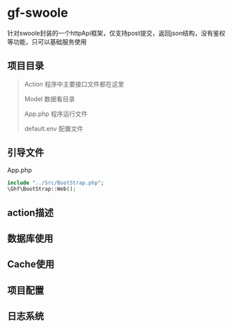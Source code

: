 # gf-swoole
 针对swoole封装的一个httpApi框架，仅支持post提交，返回json结构，没有鉴权等功能，只可以基础服务使用

## 项目目录
> Action 程序中主要接口文件都在这里
>
> Model 数据看目录
>
> App.php 程序运行文件
>
> default.env   配置文件

## 引导文件

App.php


```php
include "../Src/BootStrap.php";
\Ghf\BootStrap::Web();
```

## action描述

## 数据库使用

## Cache使用

## 项目配置

## 日志系统